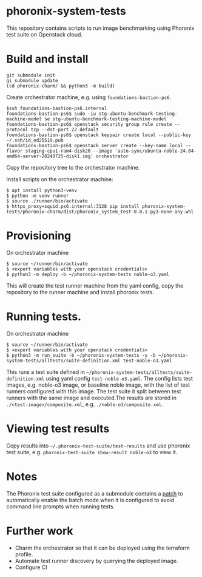 # phoronix-system-tests

This repository contains scripts to run image benchmarking using Phoronix test suite on Openstack cloud.

# Build and install

```
git submodule init
gi submodule update
(cd phoronix-charm/ && python3 -m build)
```

Create orchestrator machine, e.g. using `foundations-bastion-ps6`. 

```
$ssh foundations-bastion-ps6.internal
foundations-bastion-ps6$ sudo -iu stg-ubuntu-benchmark-testing-machine-model se stg-ubuntu-benchmark-testing-machine-model
foundations-bastion-ps6$ openstack security group rule create --protocol tcp --dst-port 22 default
foundations-bastion-ps6$ openstack keypair create local --public-key ~/.ssh/id_ed25519.pub
foundations-bastion-ps6$ openstack server create --key-name local --flavor staging-cpu1-ram4-disk20 --image 'auto-sync/ubuntu-noble-24.04-amd64-server-20240725-disk1.img' orchestrator
```

Copy the repository tree to the orchestrator machine.

Install scripts on the orchestrator machine:

```
$ apt install python3-venv
$ python -m venv runner
$ source ./runner/bin/activate
$ https_proxy=squid.ps6.internal:3128 pip install phoronix-system-tests/phoronix-charm/dist/phoronix_system_test-0.0.1-py3-none-any.whl
```

# Provisioning

On orchestrator machine

```
$ source ~/runner/bin/activate
$ <export variables with your openstack credentials>
$ python3 -m deploy -b ~/phoronix-system-tests noble-o3.yaml
```

This will create the test runner machine from the yaml config, copy the repository to the runner machine and install phoronix tests.

# Running tests. 


On orchestrator machine

```
$ source ~/runner/bin/activate
$ <export variables with your openstack credentials>
$ python3 -m run_suite -b ~/phoronix-system-tests -s -b ~/phoronix-system-tests/alltests/suite-definition.xml test-noble-o3.yaml

```

This runs a test suite defined in `~/phoronix-system-tests/alltests/suite-definition.xml` using yaml config `test-noble-o3.yaml`. 
The config lists test images, e.g. noble-o3 image, or baseline noble image, with the list of test runners configured with this image. 
The test suite it split between test runners with the same image and executed.The results are stored in `./<test-image>/composite.xml`, e.g. `./noble-o3/composite.xml`. 

# Viewing test results

Copy results into `~/.phoronix-test-suite/test-results` and use phoronix test suite, e.g. `phoronix-test-suite show-result noble-o3` to view it. 


# Notes

The Phoronix test suite configured as a submodule contains a [patch](https://github.com/phoronix-test-suite/phoronix-test-suite/commit/a1c0cc826bfc98fbc544abd7144dad7719952ef3) to automatically enable the batch mode when it is configured to avoid command line prompts when running tests.

# Further work

- Charm the orchestrator so that it can be deployed using the terraform profile. 
- Automate test runner discovery by querying the deployed image.
- Configure CI

